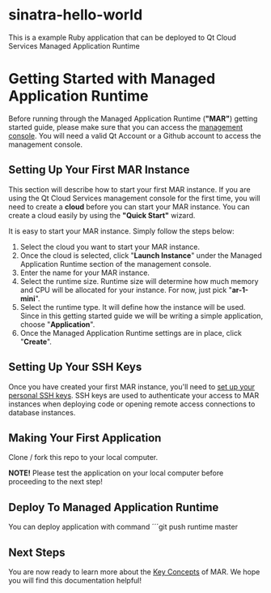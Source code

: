 sinatra-hello-world
===================

This is a example Ruby application that can be deployed to Qt Cloud Services Managed Application Runtime

# Getting Started with Managed Application Runtime
Before running through the Managed Application Runtime (**"MAR"**) getting started guide, please make sure that you can access the [management console](https://console.qtcloudservices.com). You will need a valid Qt Account or a Github account to access the management console.

## Setting Up Your First MAR Instance
This section will describe how to start your first MAR instance. If you are using the Qt Cloud Services management console for the first time, you will need to create a **cloud** before you can start your MAR instance. You can create a cloud easily by using the **"Quick Start"** wizard.

It is easy to start your MAR instance. Simply follow the steps below:

1. Select the cloud you want to start your MAR instance.
2. Once the cloud is selected, click "**Launch Instance**" under the Managed Application Runtime section of the management console.
3. Enter the name for your MAR instance.
4. Select the runtime size. Runtime size will determine how much memory and CPU will be allocated for your instance. For now, just pick "**ar-1-mini**".
5. Select the runtime type. It will define how the instance will be used. Since in this getting started guide we will be writing a simple application, choose "**Application**".
6. Once the Managed Application Runtime settings are in place, click "**Create**".

## Setting Up Your SSH Keys
Once you have created your first MAR instance, you'll need to [set up your personal SSH keys](https://developer.qtcloudservices.com/mar/key-concepts/personal-ssh-keys). SSH keys are used to authenticate your access to MAR instances when deploying code or opening remote access connections to database instances.

## Making Your First Application
Clone / fork this repo to your local computer.

**NOTE!** Please test the application on your local computer before proceeding to the next step!

## Deploy To Managed Application Runtime
You can deploy application with command 
´´´git push runtime master

## Next Steps
You are now ready to learn more about the [Key Concepts](https://developer.qtcloudservices.com/mar/key-concepts) of MAR. We hope you will find this documentation helpful!
